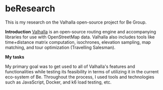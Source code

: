 # beResearch
This is my research on the Valhalla open-source project for Be Group.

**Introduction**
[Valhalla]([url](https://github.com/valhalla/valhalla)) is an open-source routing engine and accompanying libraries for use with OpenStreetMap data. Valhalla also includes tools like time+distance matrix computation, isochrones, elevation sampling, map matching, and tour optimization (Travelling Salesman).

**My tasks**

My primary goal was to get used to all of Valhalla's features and functionalities while testing its feasibility in terms of utilizing it in the current eco-system of Be. Throughout the process, I used tools and technologies such as JavaScript, Docker, and k6 load testing, etc.
